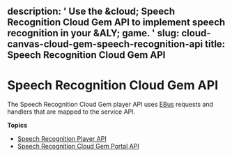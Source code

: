 description: ' Use the &cloud; Speech Recognition Cloud Gem API to implement speech
  recognition in your &ALY; game. '
slug: cloud-canvas-cloud-gem-speech-recognition-api
title: Speech Recognition Cloud Gem API
---
# Speech Recognition Cloud Gem API<a name="cloud-canvas-cloud-gem-speech-recognition-api"></a>

The Speech Recognition Cloud Gem player API uses [EBus](ebus-intro.md) requests and handlers that are mapped to the service API\.

**Topics**
+ [Speech Recognition Player API](cloud-canvas-cloud-gem-speech-recognition-api-player.md)
+ [Speech Recognition Cloud Gem Portal API](cloud-canvas-cloud-gem-speech-recognition-api-cgp.md)